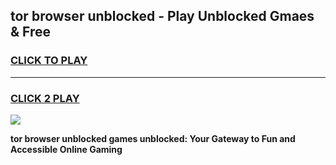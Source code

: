 
## tor browser unblocked - Play Unblocked Gmaes & Free
<h3>
<a href="https://news.freeplayer.one?title=tor_browser_unblocked&ref=23F">CLICK TO PLAY</a></h3>
<hr>

<h3>
<a href="https://news.freeplayer.one?title=tor_browser_unblocked&ref=23F">CLICK 2 PLAY</a>
  
</h3>

<a href="https://news.freeplayer.one?title=tor_browser_unblocked&ref=23F/"><img src="https://clearcache.store/games.png"></a>


**tor browser unblocked games unblocked: Your Gateway to Fun and Accessible Online Gaming**

